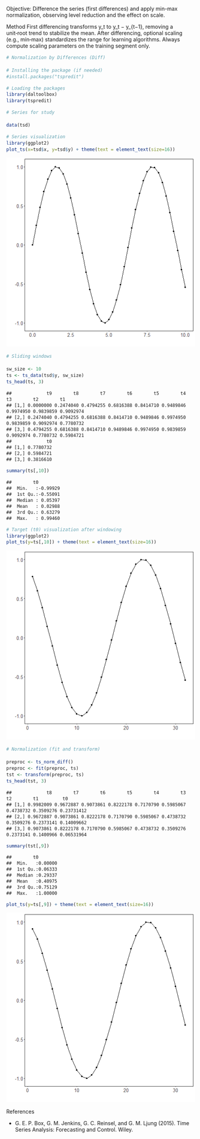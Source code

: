 Objective: Difference the series (first differences) and apply min-max normalization, observing level reduction and the effect on scale.

Method
First differencing transforms y_t to y_t − y_{t−1}, removing a unit‑root trend to stabilize the mean. After differencing, optional scaling (e.g., min‑max) standardizes the range for learning algorithms. Always compute scaling parameters on the training segment only.


``` r
# Normalization by Differences (Diff)

# Installing the package (if needed)
#install.packages("tspredit")
```


``` r
# Loading the packages
library(daltoolbox)
library(tspredit) 
```



``` r
# Series for study

data(tsd)
```


``` r
# Series visualization
library(ggplot2)
plot_ts(x=tsd$x, y=tsd$y) + theme(text = element_text(size=16))
```

![plot of chunk unnamed-chunk-4](fig/ts_norm_diff/unnamed-chunk-4-1.png)


``` r
# Sliding windows

sw_size <- 10
ts <- ts_data(tsd$y, sw_size)
ts_head(ts, 3)
```

```
##             t9        t8        t7        t6        t5        t4        t3        t2        t1
## [1,] 0.0000000 0.2474040 0.4794255 0.6816388 0.8414710 0.9489846 0.9974950 0.9839859 0.9092974
## [2,] 0.2474040 0.4794255 0.6816388 0.8414710 0.9489846 0.9974950 0.9839859 0.9092974 0.7780732
## [3,] 0.4794255 0.6816388 0.8414710 0.9489846 0.9974950 0.9839859 0.9092974 0.7780732 0.5984721
##             t0
## [1,] 0.7780732
## [2,] 0.5984721
## [3,] 0.3816610
```

``` r
summary(ts[,10])
```

```
##        t0          
##  Min.   :-0.99929  
##  1st Qu.:-0.55091  
##  Median : 0.05397  
##  Mean   : 0.02988  
##  3rd Qu.: 0.63279  
##  Max.   : 0.99460
```


``` r
# Target (t0) visualization after windowing
library(ggplot2)
plot_ts(y=ts[,10]) + theme(text = element_text(size=16))
```

![plot of chunk unnamed-chunk-6](fig/ts_norm_diff/unnamed-chunk-6-1.png)


``` r
# Normalization (fit and transform)

preproc <- ts_norm_diff()
preproc <- fit(preproc, ts)
tst <- transform(preproc, ts)
ts_head(tst, 3)
```

```
##             t8        t7        t6        t5        t4        t3        t2        t1         t0
## [1,] 0.9982009 0.9672887 0.9073861 0.8222178 0.7170790 0.5985067 0.4738732 0.3509276 0.23731412
## [2,] 0.9672887 0.9073861 0.8222178 0.7170790 0.5985067 0.4738732 0.3509276 0.2373141 0.14009662
## [3,] 0.9073861 0.8222178 0.7170790 0.5985067 0.4738732 0.3509276 0.2373141 0.1400966 0.06531964
```

``` r
summary(tst[,9])
```

```
##        t0         
##  Min.   :0.00000  
##  1st Qu.:0.06333  
##  Median :0.29337  
##  Mean   :0.40975  
##  3rd Qu.:0.75129  
##  Max.   :1.00000
```

``` r
plot_ts(y=ts[,9]) + theme(text = element_text(size=16))
```

![plot of chunk unnamed-chunk-7](fig/ts_norm_diff/unnamed-chunk-7-1.png)

References
- G. E. P. Box, G. M. Jenkins, G. C. Reinsel, and G. M. Ljung (2015). Time Series Analysis: Forecasting and Control. Wiley.
